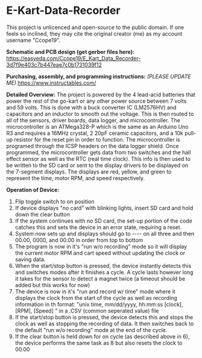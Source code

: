 # E-Kart-Data-Recorder
This project is unlicenced and open-source to the public domain.  If one feels so inclined, they may cite the original creator (me) as my account username "Ccope19". 

**Schematic and PCB design (get gerber files here):**
 https://easyeda.com/Ccope19/E_Kart_Data_Recorder-3d7f9e403c7b447eae7c0b1731039f12 

**Purchasing, assembly, and programming instructions:** *(PLEASE UPDATE ME)* 
 https://www.instructables.com/ 

**Detailed Overview:**
The project is powered by the 4 lead-acid batteries that power the rest of the go-kart or any other power source between 7 volts and 59 volts.  This is done with a buck converter IC (LM2576HV) and capacitors and an inductor to smooth out the voltage.  This is then routed to all of the sensors, driver boards, data logger, and microcontroller.  The microcontroller is an ATMega328-P which is the same as an Arduino Uno R3 and requires a 16MHz crystal, 2 20pF ceramic capacitors, and a 10k pull-up resistor for the reset pin in order to function.  The microcontroller is programed through the ICSP headers on the data logger shield.  Once programmed, the microcontroller gets data from two switches and the hall effect sensor as well as the RTC (real time clock).  This info is then used to be written to the SD card or sent to the display drivers to be displayed on the 7-segment displays.  The displays are red, yellow, and green to represent the time, motor RPM, and speed respectively.

**Operation of Device:**
1)  Flip toggle switch to on position
2)  If device displays "no card" with blinking lights, insert SD card and hold down the clear button
3)  If the system continues with no SD card, the set-up portion of the code catches this and sets the device in an error state, requiring a reset.
4)  System now sets up and displays should go to ---- on all three and then 00.00, 0000, and 00.00 in order from top to bottom
5)  The program is now in it's "run w/o recording" mode so it will display the current motor RPM and cart speed without updating the clock or saving data.
6)  When the start/stop button is pressed, the device instantly detects this and switches modes after it finishes a cycle.  A cycle lasts however long it takes for the sensor to detect a magnet twice (a timeout should be added but this works for now)
7)  The device is now in it's "run and record w/ time" mode where it displays the clock from the start of the cycle as well as recording information in th format: "unix time, mm/dd/yyyy, hh:mm:ss  [clock], [RPM], [Speed]  " in a .CSV (common seperated value) file
8)  If the start/stop button is pressed, the device detects this and stops the clock as well as stopping the recording of data.  It then switches back to the default "run w/o recording" mode at the end of the cycle.  
9)  If the clear button is held down for on cycle (as described above in 6), the device performs the same task as 8 but also resets the clock to 00.00
